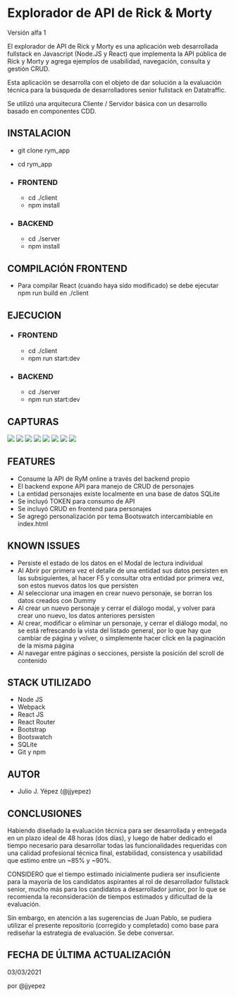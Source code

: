 # Explorador de API de Rick & Morty
Versión alfa 1

El explorador de API de Rick y Morty es una aplicación web desarrollada fullstack en Javascript (Node.JS y React) que implementa la API pública de Rick y Morty y agrega ejemplos de usabilidad, navegación, consulta y gestión CRUD.

Esta aplicación se desarrolla con el objeto de dar solución a la evaluación técnica para la búsqueda de desarrolladores senior fullstack en Datatraffic.

Se utilizó una arquitecura Cliente / Servidor básica con un desarrollo basado en componentes CDD.

## INSTALACION
- git clone rym_app
- cd rym_app

- ### FRONTEND
    - cd ./client
    - npm install

- ### BACKEND
    - cd ./server
    - npm install

## COMPILACIÓN FRONTEND
- Para compilar React (cuando haya sido modificado) se debe ejecutar npm run build en ./client

## EJECUCION
- ### FRONTEND
    - cd ./client
    - npm run start:dev

- ### BACKEND
    - cd ./server
    - npm run start:dev

## CAPTURAS
![](./_README/1.png)
![](./_README/2.png)
![](./_README/3.png)
![](./_README/8.png)
![](./_README/4.png)
![](./_README/5.png)
![](./_README/6.png)
![](./_README/7.png)

## FEATURES
- Consume la API de RyM online a través del backend propio
- El backend expone API para manejo de CRUD de personajes
- La entidad personajes existe localmente en una base de datos SQLite
- Se incluyó TOKEN para consumo de API
- Se incluyó CRUD en frontend para personajes
- Se agregó personalización por tema Bootswatch intercambiable en index.html

## KNOWN ISSUES
- Persiste el estado de los datos en el Modal de lectura individual
- Al Abrir por primera vez el detalle de una entidad sus datos persisten en las subsiguientes, al hacer F5 y consultar otra entidad por primera vez, son estos nuevos datos los que persisten
- Al seleccionar una imagen en crear nuevo personaje, se borran los datos creados con Dummy 
- Al crear un nuevo personaje y cerrar el diálogo modal, y volver para crear uno nuevo, los datos anteriores persisten
- Al crear, modificar o eliminar un personaje, y cerrar el diálogo modal, no se está refrescando la vista del listado general, por lo que hay que cambiar de página y volver, o simplemente hacer click en la paginación de la misma página
- Al navegar entre páginas o secciones, persiste la posición del scroll de contenido

## STACK UTILIZADO
- Node JS
- Webpack
- React JS
- React Router
- Bootstrap
- Bootswatch
- SQLite
- Git y npm

## AUTOR
- Julio J. Yépez (@jjyepez)

## CONCLUSIONES
Habiendo diseñado la evaluación técnica para ser desarrollada y entregada en un plazo ideal de 48 horas (dos días), y luego de haber dedicado el tiempo necesario para desarrollar todas las funcionalidades requeridas con una calidad profesional técnica final, estabilidad, consistenca y usabilidad que estimo entre un ~85% y ~90%.

CONSIDERO que el tiempo estimado inicialmente pudiera ser insuficiente para la mayoría de los candidatos aspirantes al rol de desarrollador fullstack senior, mucho más para los candidatos a desarrollador junior, por lo que se recomienda la reconsideración de tiempos estimados y dificultad de la evaluación.

Sin embargo, en atención a las sugerencias de Juan Pablo, se pudiera utilizar el presente repositorio (corregido y completado) como base para rediseñar la estrategia de evaluación. Se debe conversar.


## FECHA DE ÚLTIMA ACTUALIZACIÓN
03/03/2021

por @jjyepez